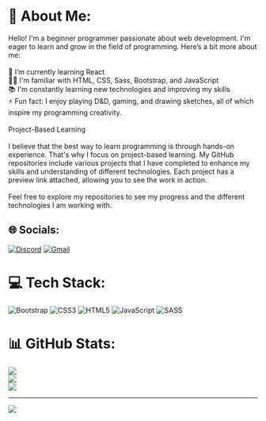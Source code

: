# 💫 About Me:
Hello! I'm a beginner programmer passionate about web development. I'm eager to learn and grow in the field of programming. Here’s a bit more about me:<br><br>    🌱 I’m currently learning React<br>    👨‍💻 I'm familiar with HTML, CSS, Sass, Bootstrap, and JavaScript<br>    📚 I'm constantly learning new technologies and improving my skills<br>    ⚡ Fun fact: I enjoy playing D&D, gaming, and drawing sketches, all of which inspire my programming creativity.<br><br>Project-Based Learning<br><br>I believe that the best way to learn programming is through hands-on experience. That's why I focus on project-based learning. My GitHub repositories include various projects that I have completed to enhance my skills and understanding of different technologies. Each project has a preview link attached, allowing you to see the work in action.<br><br>Feel free to explore my repositories to see my progress and the different technologies I am working with.


## 🌐 Socials:
[![Discord](https://img.shields.io/badge/Discord-%237289DA.svg?logo=discord&logoColor=white)](https://discord.gg/.purplewitch.) 
[![Gmail](https://img.shields.io/badge/Gmail-D14836?style=for-the-badge&logo=gmail&logoColor=white)](mailto:parmida.mehrkhah@gmail.com)

# 💻 Tech Stack:
![Bootstrap](https://img.shields.io/badge/bootstrap-%238511FA.svg?style=for-the-badge&logo=bootstrap&logoColor=white) ![CSS3](https://img.shields.io/badge/css3-%231572B6.svg?style=for-the-badge&logo=css3&logoColor=white) ![HTML5](https://img.shields.io/badge/html5-%23E34F26.svg?style=for-the-badge&logo=html5&logoColor=white) ![JavaScript](https://img.shields.io/badge/javascript-%23323330.svg?style=for-the-badge&logo=javascript&logoColor=%23F7DF1E) ![SASS](https://img.shields.io/badge/SASS-hotpink.svg?style=for-the-badge&logo=SASS&logoColor=white)
# 📊 GitHub Stats:
![](https://github-readme-stats.vercel.app/api?username=Hexpur&theme=midnight-purple&hide_border=false&include_all_commits=true&count_private=false)<br/>
![](https://github-readme-streak-stats.herokuapp.com/?user=Hexpur&theme=midnight-purple&hide_border=false)<br/>
![](https://github-readme-stats.vercel.app/api/top-langs/?username=Hexpur&theme=midnight-purple&hide_border=false&include_all_commits=true&count_private=false&layout=compact)

---
[![](https://visitcount.itsvg.in/api?id=Hexpur&icon=9&color=6)](https://visitcount.itsvg.in)

<!-- Proudly created with GPRM ( https://gprm.itsvg.in ) -->
